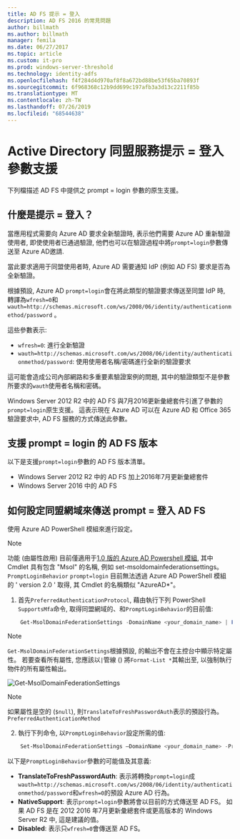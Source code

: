 ```yaml
---
title: AD FS 提示 = 登入
description: AD FS 2016 的常見問題
author: billmath
ms.author: billmath
manager: femila
ms.date: 06/27/2017
ms.topic: article
ms.custom: it-pro
ms.prod: windows-server-threshold
ms.technology: identity-adfs
ms.openlocfilehash: f4f284d4d970af8f8a672bd88be53f65ba70893f
ms.sourcegitcommit: 6f968368c12b9dd699c197afb3a3d13c2211f85b
ms.translationtype: MT
ms.contentlocale: zh-TW
ms.lasthandoff: 07/26/2019
ms.locfileid: "68544638"
---
```

# <a name="active-directory-federation-services-promptlogin-parameter-support"></a>Active Directory 同盟服務提示 = 登入參數支援

下列檔描述 AD FS 中提供之 prompt = login 參數的原生支援。

## <a name="what-is-promptlogin"></a>什麼是提示 = 登入？

當應用程式需要向 Azure AD 要求全新驗證時, 表示他們需要 Azure AD 重新驗證使用者, 即使使用者已通過驗證, 他們也可以在驗證過程中將`prompt=login`參數傳送至 Azure AD邀請.

當此要求適用于同盟使用者時, Azure AD 需要通知 IdP (例如 AD FS) 要求是否為全新驗證。

根據預設, Azure AD `prompt=login`會在將此類型的驗證要求傳送至同盟 IdP 時, 轉譯為`wfresh=0`和`wauth=http://schemas.microsoft.com/ws/2008/06/identity/authenticationmethod/password` 。

這些參數表示:

- `wfresh=0`: 進行全新驗證
- `wauth=http://schemas.microsoft.com/ws/2008/06/identity/authenticationmethod/password`: 使用使用者名稱/密碼進行全新的驗證要求

這可能會造成公司內部網路和多重要素驗證案例的問題, 其中的驗證類型不是參數所要求的`wauth`使用者名稱和密碼。  

Windows Server 2012 R2 中的 AD FS 與7月2016更新彙總套件引進了參數的`prompt=login`原生支援。 這表示現在 Azure AD 可以在 Azure AD 和 Office 365 驗證要求中, AD FS 服務的方式傳送此參數。

## <a name="ad-fs-versions-that-support-promptlogin"></a>支援 prompt = login 的 AD FS 版本

以下是支援`prompt=login`參數的 AD FS 版本清單。

- Windows Server 2012 R2 中的 AD FS 加上2016年7月更新彙總套件
- Windows Server 2016 中的 AD FS

## <a name="how-to-configure-a-federated-domain-to-send-promptlogin-to-ad-fs"></a>如何設定同盟網域來傳送 prompt = 登入 AD FS

使用 Azure AD PowerShell 模組來進行設定。

> [!NOTE]
> 功能 (由屬性啟用) 目前僅適用于[1.0 版的 Azure AD Powershell 模組](https://connect.microsoft.com/site1164/Downloads/DownloadDetails.aspx?DownloadID=59185), 其中 Cmdlet 具有包含 "Msol" 的名稱, 例如 set-msoldomainfederationsettings。 `PromptLoginBehavior` `prompt=login`  目前無法透過 Azure AD PowerShell 模組的 ' version 2.0 ' 取得, 其 Cmdlet 的名稱類似 "AzureAD\*"。

1. 首先`PreferredAuthenticationProtocol`, 藉由執行下列 PowerShell `SupportsMfa`命令, 取得同盟網域的、和`PromptLoginBehavior`的目前值:

```powershell
    Get-MsolDomainFederationSettings -DomainName <your_domain_name> | Format-List *
```

> [!NOTE]
> `Get-MsolDomainFederationSettings`根據預設, 的輸出不會在主控台中顯示特定屬性。 若要查看所有屬性, 您應該以`|`管線 () 將`Format-List *`其輸出至, 以強制執行物件的所有屬性輸出。

![Get-MsolDomainFederationSettings](media/AD-FS-Prompt-Login/GetMsol.png)

> [!NOTE]
> 如果屬性是空的 (`$null`), 則`TranslateToFreshPasswordAuth`表示的預設行為。 `PreferredAuthenticationMethod`

2. 執行下列命令, 以`PromptLoginBehavior`設定所需的值:

```powershell
    Set-MsolDomainFederationSettings –DomainName <your_domain_name> -PreferredAuthenticationProtocol <current_value_from_step1> -SupportsMfa <current_value_from_step1> -PromptLoginBehavior <TranslateToFreshPasswordAuth|NativeSupport|Disabled>
```

以下是`PromptLoginBehavior`參數的可能值及其意義:

- **TranslateToFreshPasswordAuth**: 表示將轉換`prompt=login`成`wauth=http://schemas.microsoft.com/ws/2008/06/identity/authenticationmethod/password`和`wfresh=0`的預設 Azure AD 行為。
- **NativeSupport**: 表示`prompt=login`參數將會以目前的方式傳送至 AD FS。 如果 AD FS 是在 2012 2016 年7月更新彙總套件或更高版本的 Windows Server R2 中, 這是建議的值。
- **Disabled**: 表示只`wfresh=0`會傳送至 AD FS。
